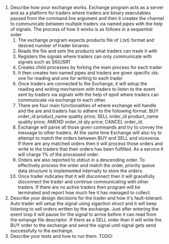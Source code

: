 1. Describe how your exchange works.
    Exchange program acts as a server and as a platform for traders where traders are binary executables passed from the 
    command line argument and then it creates the channel to communicate between multiple traders via
    named pipes with the help of signals. The process of how it works is as follows in a sequential order
    1. The exchange program expects products file of (.txt) format and desired number of trader binaries
    2. Reads the file and sets the products what traders can trade it with
    3. Registers the signals where traders can only communicate with signals such as SIGUSR1
    4. Creates child processes by forking the main process for each trader
    5. It then creates two named pipes and traders are given specific ids: one for reading and one for writing 
        to each trader
    6. Once traders are connected to the Exchange, it will setup the reading and writing mechanism with 
        traders to listen to the event sent by traders via signals with the help of epoll where traders can communicate via
        exchange to each other.
    7. There are four main functionalities of where exchange will handle and the are and traders has to adhere to
        the following format.
        BUY order_id product_name quatity price;
        SELL order_id product_name quatity price;
        AMEND order_id qty price;
        CANCEL order_id;
    8. Exchange will parse all those given commands and try to convey the message to other traders. At the same time
        Exchange will also try to attempt to match the orders between BUY and SELL and viceversa. If there are any matched
        orders then it will process those orders and write to the traders that their orders has been fulfilled. As a service
        it will charge 1% of the processed order.
    9. Orders are also reported to stdout in a descending order. To effectively process the order and match the order, priority 
        queue data structure is implemented internally to store the orders. 
    10. Once trader indicates that it will disconnect then it will gracefully disconnect the trader and continue communicating 
        with other traders. If there are no active traders then program will be terminated and report how much fee it has managed
        to collect. 
2. Describe your design decisions for the trader and how it's fault-tolerant.
    Auto trader will setup the signal using sigaction struct and it will keep listening to sell orders written by the
    exchange. Just after entering the event loop it will pause for the signal to arrive before it can read from the exhange file descriptor
    .If there as a SELL order then it will write the BUY order to the exchange and send the signal until signal gets send successfully to the 
    exchange.
3. Describe your tests and how to run them.
    TODO:
